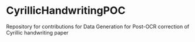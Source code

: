 # CyrillicHandwritingPOC
Repository for contributions for Data Generation for Post-OCR correction of Cyrillic handwriting paper
